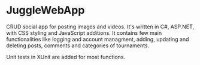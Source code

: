 # JuggleWebApp

CRUD social app for posting images and videos. It's written in C#, ASP.NET, with CSS styling and JavaScript additions. It contains few main functionalities like logging and account managment, adding, updating and deleting posts, comments and categories of tournaments.

Unit tests in XUnit are added for most functions.
